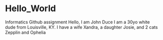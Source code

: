 # Hello_World
Informatics Github assignment 
Hello, I am John Duce
I am a 30yo white dude from Louisville, KY.
I have a wife Xandra, a daughter Josie, and 2 cats Zepplin and Ophelia
